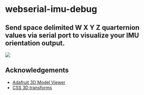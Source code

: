 # webserial-imu-debug

## Send space delimited W X Y Z quarternion values via serial port to visualize your IMU orientation output.

<img src='demo.webp'>


## Acknowledgements
- [Adafruit 3D Model Viewer](https://github.com/adafruit/Adafruit_WebSerial_3DModelViewer)
- [CSS 3D transforms](https://3dtransforms.desandro.com/cube)


